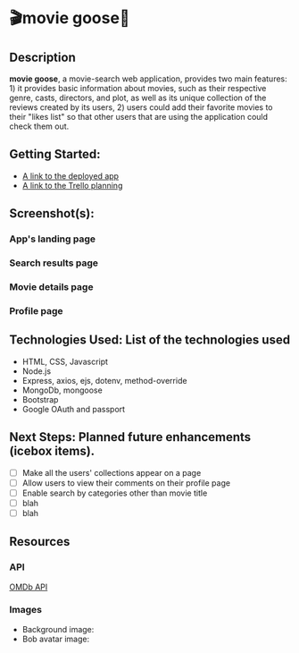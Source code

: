 # 🎬movie goose🐥

## Description

**movie goose**, a movie-search web application, provides two main features: 1\) it provides basic information about movies, such as their respective genre, casts, directors, and plot, as well as its unique collection of the reviews created by its users, 2\) users could add their favorite movies to their "likes list" so that other users that are using the application could check them out. 



## Getting Started: 
- [A link to the deployed app](https://movie-goose.herokuapp.com)
- [A link to the Trello planning](https://trello.com/b/dnfntKkm/unit2-project)

## Screenshot(s): 

### App's landing page

### Search results page

### Movie details page

### Profile page


## Technologies Used: List of the technologies used
- HTML, CSS, Javascript
- Node.js
- Express, axios, ejs, dotenv, method-override
- MongoDb, mongoose
- Bootstrap
- Google OAuth and passport 


## Next Steps: Planned future enhancements (icebox items).
- [ ] Make all the users' collections appear on a page
- [ ] Allow users to view their comments on their profile page
- [ ] Enable search by categories other than movie title
- [ ] blah
- [ ] blah

## Resources
### API

[OMDb API](https://www.omdbapi.com/)

### Images
- Background image:
- Bob avatar image: